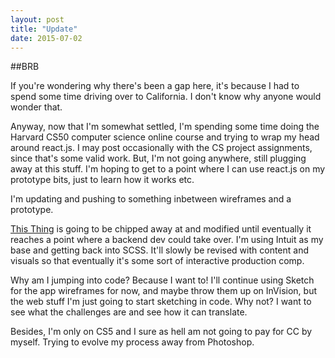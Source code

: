 ```yaml
---
layout: post
title: "Update"
date: 2015-07-02
---
```


##BRB

If you're wondering why there's been a gap here, it's because I had to spend some time driving over to California. I don't know why anyone would wonder that.

Anyway, now that I'm somewhat settled, I'm spending some time doing the Harvard CS50 computer science online course and trying to wrap my head around react.js. I may post occasionally with the CS project assignments, since that's some valid work.  But, I'm not going anywhere, still plugging away at this stuff. I'm hoping to get to a point where I can use react.js on my prototype bits, just to learn how it works etc.

I'm updating and pushing to something inbetween wireframes and a prototype.

[This Thing](http://instruments.shannpersand.com) is going to be chipped away at and modified until eventually it reaches a point where a backend dev could take over. I'm using Intuit as my base and getting back into SCSS. It'll slowly be revised with content and visuals so that eventually it's some sort of interactive production comp.

Why am I jumping into code? Because I want to! I'll continue using Sketch for the app wireframes for now, and maybe throw them up on InVision, but the web stuff I'm just going to start sketching in code. Why not? I want to see what the challenges are and see how it can translate.

Besides, I'm only on CS5 and I sure as hell am not going to pay for CC by myself. Trying to evolve my process away from Photoshop.